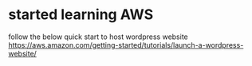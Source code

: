# started learning AWS 
follow the below quick start to host wordpress website
https://aws.amazon.com/getting-started/tutorials/launch-a-wordpress-website/
